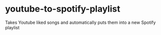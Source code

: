 # youtube-to-spotify-playlist
Takes Youtube liked songs and automatically puts them into a new Spotify playlist
